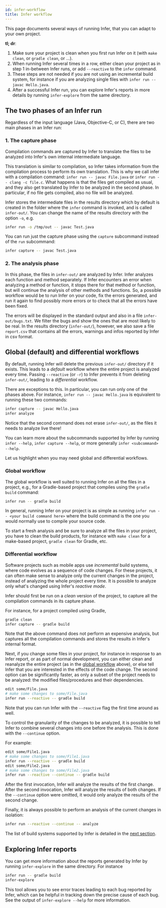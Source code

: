 ```yaml
---
id: infer-workflow
title: Infer workflow
---
```


This page documents several ways of running Infer, that you can adapt to your
own project.

**tl; dr**:

1. Make sure your project is clean when you first run Infer on it (with
   `make clean`, or `gradle clean`, or ...).
2. When running Infer several times in a row, either clean your project as in
   step 1 in-between Infer runs, or add `--reactive` to the `infer` command.
3. These steps are not needed if you are not using an incremental build system,
   for instance if you are analyzing single files with
   `infer run -- javac Hello.java`.
4. After a successful Infer run, you can explore Infer's reports in more details
   by running `infer-explore` from the same directory.

## The two phases of an Infer run

Regardless of the input language (Java, Objective-C, or C), there are two main
phases in an Infer run:

### 1. The capture phase

Compilation commands are captured by Infer to translate the files to be analyzed
into Infer's own internal intermediate language.

This translation is similar to compilation, so Infer takes information from the
compilation process to perform its own translation. This is why we call infer
with a compilation command: `infer run -- javac File.java` or
`infer run -- clang -c file.c`. What happens is that the files get compiled as
usual, and they also get translated by Infer to be analyzed in the second phase.
In particular, if no file gets compiled, also no file will be analyzed.

Infer stores the intermediate files in the results directory which by default is
created in the folder where the `infer` command is invoked, and is called
`infer-out/`. You can change the name of the results directory with the option
`-o`, e.g.

```bash
infer run -o /tmp/out -- javac Test.java
```

You can run just the capture phase using the `capture` subcommand instead of the
`run` subcommand:

```bash
infer capture -- javac Test.java
```

### 2. The analysis phase

In this phase, the files in `infer-out/` are analyzed by Infer. Infer analyzes
each function and method separately. If Infer encounters an error when analyzing
a method or function, it stops there for that method or function, but will
continue the analysis of other methods and functions. So, a possible workflow
would be to run Infer on your code, fix the errors generated, and run it again
to find possibly more errors or to check that all the errors have been fixed.

The errors will be displayed in the standard output and also in a file
`infer-out/bugs.txt`. We filter the bugs and show the ones that are most likely
to be real. In the results directory (`infer-out/`), however, we also save a
file `report.csv` that contains all the errors, warnings and infos reported by
Infer in csv format.

## Global (default) and differential workflows

By default, running Infer will delete the previous `infer-out/` directory if it
exists. This leads to a _default_ workflow where the entire project is analyzed
every time. Passing `--reactive` (or `-r`) to Infer prevents it from deleting
`infer-out/`, leading to a _differential_ workflow.

There are exceptions to this. In particular, you can run only one of the phases
above. For instance, `infer run -- javac Hello.java` is equivalent to running
these two commands:

```bash
infer capture -- javac Hello.java
infer analyze
```

Notice that the second command does not erase `infer-out/`, as the files it
needs to analyze live there!

You can learn more about the subcommands supported by Infer by running
`infer --help`, `infer capture --help`, or more generally
`infer <subcommand> --help`.

Let us highlight when you may need global and differential workflows.

### Global workflow

The global workflow is well suited to running Infer on all the files in a
project, e.g., for a Gradle-based project that compiles using the `gradle build`
command:

```bash
infer run -- gradle build
```

In general, running Infer on your project is as simple as running
`infer run -- <your build command here>` where the build command is the one you
would normally use to compile your source code.

To start a fresh analysis and be sure to analyze all the files in your project,
you have to clean the build products, for instance with `make clean` for a
make-based project, `gradle clean` for Gradle, etc.

### Differential workflow

Software projects such as mobile apps use _incremental_ build systems, where
code evolves as a sequence of code changes. For these projects, it can often
make sense to analyze only the current changes in the project, instead of
analyzing the whole project every time. It is possible to analyze only what's
changed using Infer's _reactive mode_.

Infer should first be run on a _clean_ version of the project, to capture all
the compilation commands in its capture phase.

For instance, for a project compiled using Gradle,

```bash
gradle clean
infer capture -- gradle build
```

Note that the above command does not perform an expensive analysis, but captures
all the compilation commands and stores the results in Infer's internal format.

Next, if you change some files in your project, for instance in response to an
Infer report, or as part of normal development, you can either clean and
reanalyze the entire project (as in the [global workflow](#Global-workflow)
above), or else tell Infer that you are interested in the effects of the code
change. The second option can be significantly faster, as only a subset of the
project needs to be analyzed: the modified files/procedures and their
dependencies.

```bash
edit some/File.java
# make some changes to some/File.java
infer run --reactive -- gradle build
```

Note that you can run Infer with the `--reactive` flag the first time around as
well.

To control the granularity of the changes to be analyzed, it is possible to tell
Infer to combine several changes into one before the analysis. This is done with
the `--continue` option.

For example:

```bash
edit some/File1.java
# make some changes to some/File1.java
infer run --reactive -- gradle build
edit some/File2.java
# make some changes to some/File2.java
infer run --reactive --continue -- gradle build
```

After the first invocation, Infer will analyze the results of the first change.
After the second invocation, Infer will analyze the results of both changes. If
the `--continue` option were omitted, it would only analyze the results of the
second change.

Finally, it is always possible to perform an analysis of the current changes in
isolation:

```bash
infer run --reactive --continue -- analyze
```

The list of build systems supported by Infer is detailed in the
[next section](docs/analyzing-apps-or-projects.html).

## Exploring Infer reports

You can get more information about the reports generated by Infer by running
`infer-explore` in the same directory. For instance

```bash
infer run -- gradle build
infer-explore
```

This tool allows you to see error traces leading to each bug reported by Infer,
which can be helpful in tracking down the precise cause of each bug. See the
output of `infer-explore --help` for more information.

